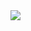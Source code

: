<a href="https://codeclimate.com/github/codeclimate/codeclimate">
    <img src="https://codeclimate.com/github/codeclimate/codeclimate/badges/gpa.svg" />
</a>